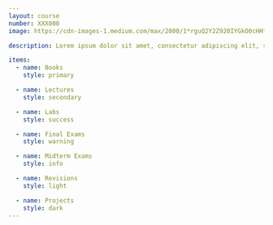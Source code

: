 ```yaml
---
layout: course
number: XXX000
image: https://cdn-images-1.medium.com/max/2000/1*rguQ2Y2Z920IYGkO0cHHtQ.jpeg

description: Lorem ipsum dolor sit amet, consectetur adipiscing elit, sed do eiusmod tempor incididunt ut labore et dolore magna aliqua. Ut enim ad minim veniam, quis nostrud exercitation ullamco laboris nisi ut aliquip ex ea commodo consequat.

items:
  - name: Books
    style: primary

  - name: Lectures
    style: secondary

  - name: Labs
    style: success

  - name: Final Exams
    style: warning

  - name: Midterm Exams
    style: info

  - name: Revisions
    style: light

  - name: Projects
    style: dark
---
```

